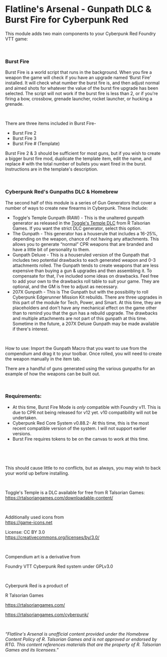 <h1>Flatline's Arsenal - Gunpath DLC &amp; Burst Fire for Cyberpunk Red</h1>
<p>This module adds two main components to your Cyberpunk Red Foundry VTT game:</p>
<p>&nbsp;</p>
<h3>Burst Fire</h3>
<p>Burst Fire is a world script that runs in the background. When you fire a weapon the game will check if you have an upgrade named ‘Burst Fire’ installed. It will check what number the burst fire is, and then adjust normal and aimed shots for whatever the value of the burst fire upgrade has been selected. The script will not work if the burst fire is less than 2, or if you're firing a bow, crossbow, grenade launcher, rocket launcher, or hucking a grenade.&nbsp;</p>
<p>&nbsp;</p>
<p>There are three items included in Burst Fire-&nbsp;</p>
<ul>
    <li>Burst Fire 2</li>
    <li>Burst Fire 3</li>
    <li>Burst Fire # (Template)&nbsp;</li>
</ul>
<p>Burst Fire 2 &amp; 3 should be sufficient for most guns, but if you wish to create a bigger burst fire mod, duplicate the template item, edit the name, and replace # with the total number of bullets you want fired in the burst. Instructions are in the template's description.&nbsp;</p>
<p>&nbsp;</p>
<h3>Cyberpunk Red's Gunpaths DLC &amp; Homebrew</h3>
<p>The second half of this module is a series of Gun Generators that cover a number of ways to create new firearms in Cyberpunk. These include:</p>
<ul>
    <li>Toggle's Temple Gunpath (RAW) - This is the unaltered gunpath generator as released in the <a target="_blank" rel="noopener noreferrer" href="https://rtalsoriangames.com/wp-content/uploads/2024/06/RTG-CPR-DLC-TogglesTemplev1.1.pdf">Toggle's Temple DLC</a> from R Talsorian Games. If you want the strict DLC generator, select this option.</li>
    <li>The Gunpath - This generator has a houserule that includes a 16-25%, depending on the weapon, chance of not having any attachments. This allows you to generate “normal” CPR weapons that are branded and have a little bit of personality to them.</li>
    <li>Gunpath Deluxe - This is a houseruled version of the Gunpath that includes two potential drawbacks to each generated weapon and 0-3 attachments rolled. The Gunpath tends to create weapons that are less expensive than buying a gun &amp; upgrades and then assembling it. To compensate for that, I've included some ideas on drawbacks. Feel free to add your own to the drawbacks roll table to suit your game. They are optional, and the GM is free to adjust as necessary.</li>
    <li>207X Gunpath - This is The Gunpath but with the possibility to roll Cyberpunk Edgerunner Mission Kit rebuilds. There are three upgrades in this part of the module for Tech, Power, and Smart. At this time, they are placeholders and don't have any mechanical effect on the game other than to remind you that the gun has a rebuild upgrade. The drawbacks and multiple attachments are not part of this gunpath at this time. Sometime in the future, a 207X Deluxe Gunpath may be made available if there's interest.</li>
</ul>
<p>&nbsp;</p>
<p>How to use: Import the Gunpath Macro that you want to use from the compendium and drag it to your toolbar. Once rolled, you will need to create the weapon manually in the item tab.&nbsp;</p>
<p>There are a handful of guns generated using the various gunpaths for an example of how the weapons can be built out.&nbsp;</p>
<p>&nbsp;</p>
<h3>Requirements:</h3>
<ul>
    <li>At this time, Burst Fire Mode is <i>only</i> compatible with Foundry v11. This is due to CPR not being released for v12 yet. v10 compatibility will not be undertaken.</li>
    <li>Cyberpunk Red Core System v0.88.2- At this time, this is the most recent compatible version of the system. I will not support earlier versions. </li>
    <li>Burst Fire requires tokens to be on the canvas to work at this time.&nbsp;</li>
</ul>
<p>&nbsp;</p>
<p>&nbsp;</p>
<p>This should cause little to no conflicts, but as always, you may wish to back your world up before installing.&nbsp;</p>
<p>&nbsp;</p>
<p>Toggle's Temple is a DLC available for free from R Talsorian Games:<br><a target="_blank" rel="noopener noreferrer" href="https://rtalsoriangames.com/downloadable-content/">https://rtalsoriangames.com/downloadable-content/</a></p>
<p>&nbsp;</p>
<p>Additionally used icons from&nbsp;<br><a target="_blank" rel="noopener noreferrer" href="https://game-icons.net">https://game-icons.net</a></p>
<p>License: CC BY 3.0<br><a target="_blank" rel="noopener noreferrer" href="https://creativecommons.org/licenses/by/3.0/">https://creativecommons.org/licenses/by/3.0/</a></p>
<p>&nbsp;</p>
<p>Compendium art is a derivative from</p>
<p><a target="_blank" rel="noopener noreferrer">Foundry VTT Cyberpunk Red system under GPLv3.0</a></p>
<p>&nbsp;</p>
<p>Cyberpunk Red is a product of</p>
<p>R Talsorian Games</p>
<p><a target="_blank" rel="noopener noreferrer" href="https://rtalsoriangames.com/">https://rtalsoriangames.com/</a></p>
<p><a target="_blank" rel="noopener noreferrer" href="https://rtalsoriangames.com/cyberpunk/">https://rtalsoriangames.com/cyberpunk/</a></p>
<p>&nbsp;</p>
<p><i>“Flatline's Arsenal is unofficial content provided under the Homebrew Content Policy of R. Talsorian Games and is not approved or endorsed by RTG. This content references materials that are the property of R. Talsorian Games and its licensees.”</i></p>